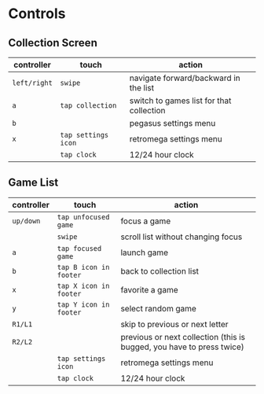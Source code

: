 # Controls

## Collection Screen
|controller|touch|action|
|----------|-----|------|
|`left/right`|`swipe`|navigate forward/backward in the list|
|`a`|`tap collection`|switch to games list for that collection|
|`b`||pegasus settings menu|
|`x`|`tap settings icon`|retromega settings menu|
||`tap clock`|12/24 hour clock|

## Game List
|controller|touch|action|
|----------|-----|------|
|`up/down`|`tap unfocused game`|focus a game|
||`swipe`|scroll list without changing focus|
|`a`|`tap focused game`|launch game|
|`b`|`tap B icon in footer`|back to collection list|
|`x`|`tap X icon in footer`|favorite a game|
|`y`|`tap Y icon in footer`|select random game|
|`R1/L1`||skip to previous or next letter|
|`R2/L2`||previous or next collection (this is bugged, you have to press twice)|
||`tap settings icon`|retromega settings menu|
||`tap clock`|12/24 hour clock|
